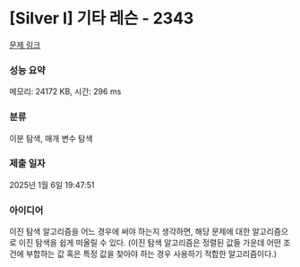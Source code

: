# [Silver I] 기타 레슨 - 2343 

[문제 링크](https://www.acmicpc.net/problem/2343) 

### 성능 요약

메모리: 24172 KB, 시간: 296 ms

### 분류

이분 탐색, 매개 변수 탐색

### 제출 일자

2025년 1월 6일 19:47:51

### 아이디어

이진 탐색 알고리즘을 어느 경우에 써야 하는지 생각하면, 해당 문제에 대한 알고리즘으로 이진 탐색을 쉽게 떠올릴 수 있다.
(이진 탐색 알고리즘은 정렬된 값들 가운데 어떤 조건에 부합하는 값 혹은 특정 값을 찾아야 하는 경우 사용하기 적합한 알고리즘이다.)
